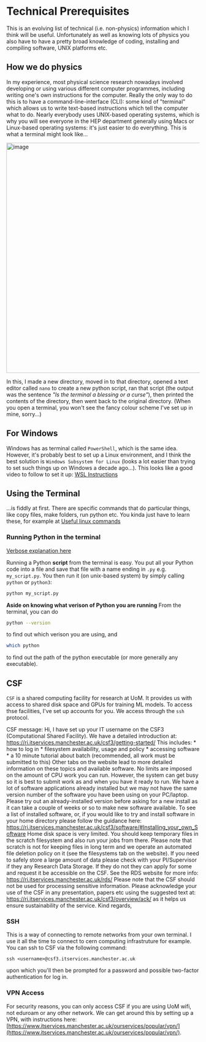 # Technical Prerequisites

This is an evolving list of technical (i.e. non-physics) information which I think will be useful. Unfortunately as well as knowing lots of physics you also have to have a pretty broad knowledge of coding, installing and compiling software, UNIX platforms etc.

## How we do physics
In my experience, most physical science research nowadays involved developing or using various different computer programmes, including writing one's own instructions for the computer.
Really the only way to do this is to have a command-line-interface (CLI): some kind of "terminal" which allows us to write text-based instructions which tell the computer what to do.
Nearly everybody uses UNIX-based operating systems, which is why you will see everyone in the HEP department generally using Macs or Linux-based operating systems: it's just easier to do everything.
This is what a terminal might look like...

<img width="600" alt="image" src="https://github.com/els285/SummerProjects24/assets/68130081/1489734c-1d13-4a81-9562-68588cf03117">

In this, I made a new directory, moved in to that directory, opened a text editor called `nano` to create a new python script, ran that script (the output was the sentence *"Is the terminal a blessing or a curse"*), then printed the contents of the directory, then went back to the original directory. (When you open a terminal, you won't see the fancy colour scheme I've set up in mine, sorry...)

## For Windows

Windows has as terminal called `PowerShell`, which is the same idea.
However, it's probably best to set up a Linux environment, and I think the best solution is `Windows Subsystem for Linux` (looks a lot easier than trying to set such things up on Windows a decade ago...). 
This looks like a good video to follow to set it up: [WSL Instructions](https://www.youtube.com/watch?v=qYlgUDKKK5A)


## Using the Terminal

...is fiddly at first. There are specific commands that do particular things, like copy files, make folders, run python etc. You kinda just have to learn these, for example at
[Useful linux commands](https://www.hostinger.co.uk/tutorials/linux-commands)

### Running Python in the terminal
[Verbose explanation here](https://vteams.com/blog/how-to-run-a-python-script-in-terminal/)

Running a Python **script** from the terminal is easy. You put all your Python code into a file and save that file with a name ending in `.py` e.g. `my_script.py`. You then run it (on unix-based system) by simply calling `python` or `python3`:
```bash
python my_script.py
```
**Aside on knowing what verison of Python you are running**
From the terminal, you can do
```bash
python --version
```
to find out which verison you are using, and
```bash
which python
```
to find out the path of the python executable (or more generally any executable).




## CSF

`CSF` is a shared computing facility for research at UoM. It provides us with access to shared disk space and GPUs for training ML models.
To access thse facilities, I've set up accounts for you. We access through the `ssh` protocol.

CSF message:
Hi, I have set up your IT username on the CSF3 (Computational Shared Facility). We have a detailed introduction at: https://ri.itservices.manchester.ac.uk/csf3/getting-started/ This includes: * how to log in * filesystem availability, usage and policy * accessing software * a 10 minute tutorial about batch (recommended, all work must be submitted to this) Other tabs on the website lead to more detailed information on these topics and available software. No limits are imposed on the amount of CPU work you can run. However, the system can get busy so it is best to submit work as and when you have it ready to run. We have a lot of software applications already installed but we may not have the same version number of the software you have been using on your PC/laptop. Please try out an already-installed version before asking for a new install as it can take a couple of weeks or so to make new software available. To see a list of installed software, or, if you would like to try and install software in your home directory please follow the guidance here: https://ri.itservices.manchester.ac.uk/csf3/software/#Installing_your_own_Software Home disk space is very limited. You should keep temporary files in the scratch filesystem and also run your jobs from there. Please note that scratch is not for keeping files in long term and we operate an automated file deletion policy on it (see the filesystems tab on the website). If you need to safely store a large amount of data please check with your PI/Supervisor if they any Research Data Storage. If they do not they can apply for some and request it be accessible on the CSF. See the RDS website for more info: https://ri.itservices.manchester.ac.uk/rds/ Please note that the CSF should not be used for processing sensitive information. Please acknowledge your use of the CSF in any presentation, papers etc using the suggested text at: https://ri.itservices.manchester.ac.uk/csf3/overview/ack/ as it helps us ensure sustainability of the service. Kind regards,

### SSH 
This is a way of connecting to remote networks from your own terminal. I use it all the time to connect to cern computing infrastruture for example. 
You can ssh to CSF via the following command:
```
ssh <username>@csf3.itservices.manchester.ac.uk
```
upon which you'll then be prompted for a password and possible two-factor authentication for log in.

### VPN Access
For security reasons, you can only access CSF if you are using UoM wifi, not eduroam or any other network.
We can get around this by setting up a VPN, with instructions here: [https://www.itservices.manchester.ac.uk/ourservices/popular/vpn/](https://www.itservices.manchester.ac.uk/ourservices/popular/vpn/).





